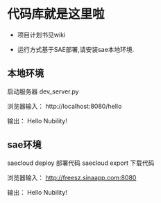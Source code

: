 # 代码库就是这里啦

- 项目计划书见wiki

- 运行方式基于SAE部署,请安装sae本地环境.

## 本地环境  
启动服务器
dev_server.py

浏览器输入：
http://localhost:8080/hello  

输出：
Hello Nubility!

## sae环境
saecloud deploy 部署代码
saecloud export 下载代码

浏览器输入：
http://freesz.sinaapp.com:8080

输出：
Hello Nubility!
